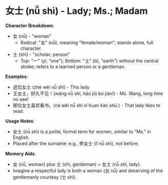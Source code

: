 # **女士 (nǚ shì) - Lady; Ms.; Madam**

**Character Breakdown**:  
- 女 (nǚ) - "woman"
  - Radical: "女" (nǚ), meaning "female/woman"; stands alone, full character.  
- 士 (shì) - "scholar; person"
  - Top: "一" (yī, "one"); Bottom: "土" (tǔ, "earth") without the central stroke; refers to a learned person or a gentleman.

**Examples**:  
- 这位女士 (zhè wèi nǚ shì) - This lady  
- 王女士，好久不见！(wáng nǚ shì, hǎo jiǔ bú jiàn!) - Ms. Wang, long time no see!  
- 那位女士喜欢看书。(nà wèi nǚ shì xǐ huan kàn shū.) - That lady likes to read.

**Usage Notes**:  
- 女士 (nǚ shì) is a polite, formal term for women, similar to "Ms." in English.  
- Placed after the surname: e.g., 李女士 (lǐ nǚ shì), not before.

**Memory Aids**:  
- 女 (nǚ, woman) plus 士 (shì, gentleman) = 女士 (nǚ shì, lady).  
- Imagine a respectful lady is both a woman (女 nǚ) and deserving of the gentlemanly courtesy (士 shì).